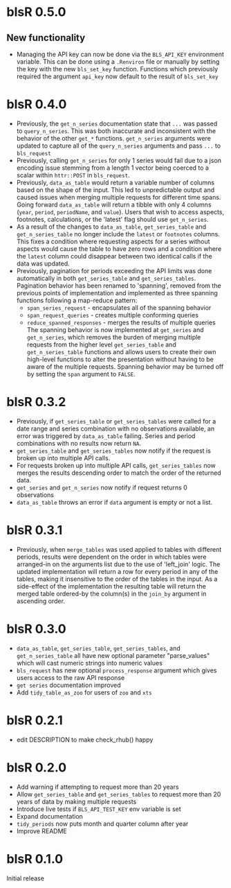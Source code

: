 # blsR 0.5.0
  ## New functionality
   * Managing the API key can now be done via the `BLS_API_KEY` environment
   variable. This can be done using a `.Renviron` file or manually by setting
   the key with the new `bls_set_key` function. Functions which previously
   required the argument `api_key` now default to the result of `bls_set_key`

# blsR 0.4.0

  * Previously, the `get_n_series` documentation state that `...` was passed to
  `query_n_series`. This was both inaccurate and inconsistent with the behavior 
  of the other `get_*` functions. `get_n_series` arguments were updated to 
  capture all of the `query_n_series` arguments and pass `...` to `bls_request`
  * Previously, calling `get_n_series` for only 1 series would fail due to a
  json encoding issue stemming from a length 1 vector being coerced to a scalar
  within `httr::POST` in `bls_request`.
  * Previously, `data_as_table` would return a variable number of columns based
  on the shape of the input. This led to unpredictable output and caused issues
  when merging multiple requests for different time spans. Going forward
  `data_as_table` will return a tibble with only 4 columns (`year`, `period`, 
  `periodName`, and `value`). Users that wish to access aspects, footnotes,
  calculations, or the 'latest' flag should use `get_n_series`.
  * As a result of the changes to `data_as_table`, `get_series_table` and 
  `get_n_series_table` no longer include the `latest` or `footnotes` columns.
  This fixes a condition where requesting aspects for a series without aspects
  would cause the table to have zero rows and a condition where the `latest`
  column could disappear between two identical calls if the data was updated.
  * Previously, pagination for periods exceeding the API limits was done 
  automatically in both `get_series_table` and `get_series_tables`. Pagination 
  behavior has been renamed to 'spanning', removed from the previous points of
  implementation and implemented as three spanning functions following a 
  map-reduce pattern:
    * `span_series_request` - encapsulates all of the spanning behavior
    * `span_request_queries` - creates multiple conforming queries
    * `reduce_spanned_responses` - merges the results of multiple queries
  The spanning behavior is now implemented at `get_series` and `get_n_series`,
  which removes the burden of merging multiple requests from the higher level
  `get_series_table` and `get_n_series_table` functions and allows users to
  create their own high-level functions to alter the presentation without having
  to be aware of the multiple requests. Spanning behavior may be turned off by 
  setting the `span` argument to `FALSE`.

# blsR 0.3.2

  * Previously, if `get_series_table` or `get_series_tables` were called for a 
  date range and series combination with no observations available, an error was 
  triggered by `data_as_table` failing. Series and period combinations with no
  results now return `NA`.
  * `get_series_table` and `get_series_tables` now notify if the request is 
  broken up into multiple API calls.
  * For requests broken up into multiple API calls, `get_series_tables` now
  merges the results descending order to match the order of the returned data.
  * `get_series` and `get_n_series` now notify if request returns 0 observations
  * `data_as_table` throws an error if `data` argument is empty or not a list.

# blsR 0.3.1

  * Previously, when `merge_tables` was used applied to tables with different
  periods, results were dependent on the order in which tables were arranged-in
  on the arguments list due to the use of 'left_join' logic. The updated
  implementation will return a row for every period in any of the tables,
  making it insensitive to the order of the tables in the input. As a 
  side-effect of the implementation the resulting table will return the merged
  table ordered-by the column(s) in the `join_by` argument in ascending order.
  
# blsR 0.3.0

  * `data_as_table`, `get_series_table`, `get_series_tables`, and 
  `get_n_series_table` all have new optional parameter "parse_values" which
  will cast numeric strings into numeric values
  * `bls_request` has new optional `process_response` argument which gives
  users access to the raw API response
  * `get series` documentation improved
  * Add `tidy_table_as_zoo` for users of `zoo` and `xts`

# blsR 0.2.1

  * edit DESCRIPTION to make check_rhub() happy

# blsR 0.2.0
 
  * Add warning if attempting to request more than 20 years
  * Allow `get_series_table` and `get_series_tables` to request more than 20
  years of data by making multiple requests
  * Introduce live tests if `BLS_API_TEST_KEY` env variable is set
  * Expand documentation
  * `tidy_periods` now puts month and quarter column after year
  * Improve README

# blsR 0.1.0
 
 Initial release
